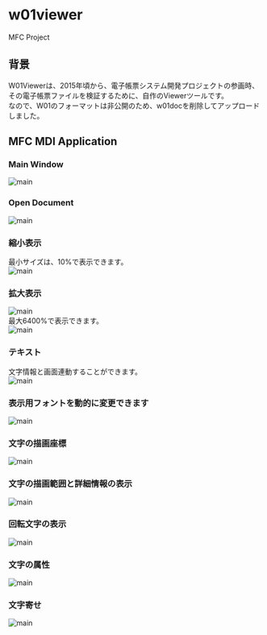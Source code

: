 # w01viewer
MFC Project 

## 背景
W01Viewerは、2015年頃から、電子帳票システム開発プロジェクトの参画時、その電子帳票ファイルを検証するために、自作のViewerツールです。<br>
なので、W01のフォーマットは非公開のため、w01docを削除してアップロードしました。<br>

## MFC MDI Application
### Main Window
![main](https://github.com/cereskou/w01viewer/blob/main/doc/images/main.png)

### Open Document
![main](https://github.com/cereskou/w01viewer/blob/main/doc/images/doc.png)

### 縮小表示
最小サイズは、10%で表示できます。<br>
![main](https://github.com/cereskou/w01viewer/blob/main/doc/images/zoomout.png)

### 拡大表示
![main](https://github.com/cereskou/w01viewer/blob/main/doc/images/zoomin.png)
<br>
最大6400%で表示できます。<br>
![main](https://github.com/cereskou/w01viewer/blob/main/doc/images/zoomin-max.png)

### テキスト
文字情報と画面連動することができます。<br>
![main](https://github.com/cereskou/w01viewer/blob/main/doc/images/text.png)

### 表示用フォントを動的に変更できます
![main](https://github.com/cereskou/w01viewer/blob/main/doc/images/font.png)

### 文字の描画座標
![main](https://github.com/cereskou/w01viewer/blob/main/doc/images/xy.png)

### 文字の描画範囲と詳細情報の表示
![main](https://github.com/cereskou/w01viewer/blob/main/doc/images/pos.png)

### 回転文字の表示
![main](https://github.com/cereskou/w01viewer/blob/main/doc/images/rotation.png)

### 文字の属性
![main](https://github.com/cereskou/w01viewer/blob/main/doc/images/bold.png)

### 文字寄せ
![main](https://github.com/cereskou/w01viewer/blob/main/doc/images/align.png)







